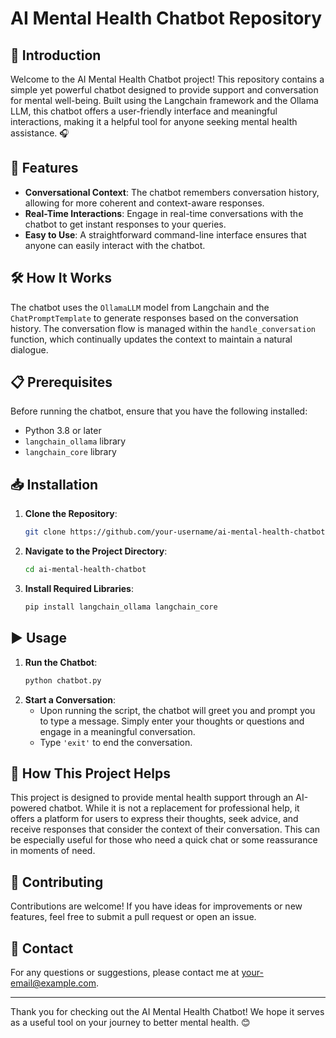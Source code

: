 # AI Mental Health Chatbot Repository

## 🌟 Introduction

Welcome to the AI Mental Health Chatbot project! This repository contains a simple yet powerful chatbot designed to provide support and conversation for mental well-being. Built using the Langchain framework and the Ollama LLM, this chatbot offers a user-friendly interface and meaningful interactions, making it a helpful tool for anyone seeking mental health assistance. 🎧

## 🚀 Features

- **Conversational Context**: The chatbot remembers conversation history, allowing for more coherent and context-aware responses.
- **Real-Time Interactions**: Engage in real-time conversations with the chatbot to get instant responses to your queries.
- **Easy to Use**: A straightforward command-line interface ensures that anyone can easily interact with the chatbot.

## 🛠️ How It Works

The chatbot uses the `OllamaLLM` model from Langchain and the `ChatPromptTemplate` to generate responses based on the conversation history. The conversation flow is managed within the `handle_conversation` function, which continually updates the context to maintain a natural dialogue.

## 📋 Prerequisites

Before running the chatbot, ensure that you have the following installed:

- Python 3.8 or later
- `langchain_ollama` library
- `langchain_core` library

## 📥 Installation

1. **Clone the Repository**:
   ```bash
   git clone https://github.com/your-username/ai-mental-health-chatbot.git
   ```
2. **Navigate to the Project Directory**:
   ```bash
   cd ai-mental-health-chatbot
   ```
3. **Install Required Libraries**:
   ```bash
   pip install langchain_ollama langchain_core
   ```

## ▶️ Usage

1. **Run the Chatbot**:
   ```bash
   python chatbot.py
   ```
2. **Start a Conversation**:
   - Upon running the script, the chatbot will greet you and prompt you to type a message. Simply enter your thoughts or questions and engage in a meaningful conversation.
   - Type `'exit'` to end the conversation.

## 🎯 How This Project Helps

This project is designed to provide mental health support through an AI-powered chatbot. While it is not a replacement for professional help, it offers a platform for users to express their thoughts, seek advice, and receive responses that consider the context of their conversation. This can be especially useful for those who need a quick chat or some reassurance in moments of need.

## 🤝 Contributing

Contributions are welcome! If you have ideas for improvements or new features, feel free to submit a pull request or open an issue.

## 📧 Contact

For any questions or suggestions, please contact me at [your-email@example.com](mailto:chelseasingla123@gmail.com).

---

Thank you for checking out the AI Mental Health Chatbot! We hope it serves as a useful tool on your journey to better mental health. 😊
